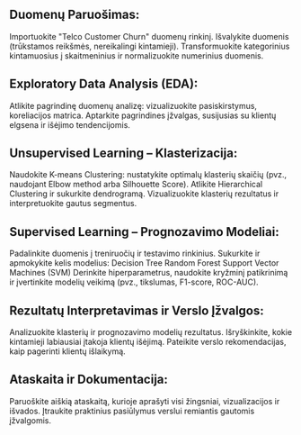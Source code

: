 ## Duomenų Paruošimas:

Importuokite "Telco Customer Churn" duomenų rinkinį.
Išvalykite duomenis (trūkstamos reikšmės, nereikalingi kintamieji).
Transformuokite kategorinius kintamuosius į skaitmeninius ir normalizuokite numerinius duomenis.

## Exploratory Data Analysis (EDA):

Atlikite pagrindinę duomenų analizę: vizualizuokite pasiskirstymus, koreliacijos matrica.
Aptarkite pagrindines įžvalgas, susijusias su klientų elgsena ir išėjimo tendencijomis.

## Unsupervised Learning – Klasterizacija:

Naudokite K-means Clustering: nustatykite optimalų klasterių skaičių (pvz., naudojant Elbow method arba Silhouette Score).
Atlikite Hierarchical Clustering ir sukurkite dendrogramą.
Vizualizuokite klasterių rezultatus ir interpretuokite gautus segmentus.

## Supervised Learning – Prognozavimo Modeliai:

Padalinkite duomenis į treniruočių ir testavimo rinkinius.
Sukurkite ir apmokykite kelis modelius:
Decision Tree
Random Forest
Support Vector Machines (SVM)
Derinkite hiperparametrus, naudokite kryžminį patikrinimą ir įvertinkite modelių veikimą (pvz., tikslumas, F1-score, ROC-AUC).

## Rezultatų Interpretavimas ir Verslo Įžvalgos:

Analizuokite klasterių ir prognozavimo modelių rezultatus.
Išryškinkite, kokie kintamieji labiausiai įtakoja klientų išėjimą.
Pateikite verslo rekomendacijas, kaip pagerinti klientų išlaikymą.

## Ataskaita ir Dokumentacija:

Paruoškite aiškią ataskaitą, kurioje aprašyti visi žingsniai, vizualizacijos ir išvados.
Įtraukite praktinius pasiūlymus verslui remiantis gautomis įžvalgomis.
